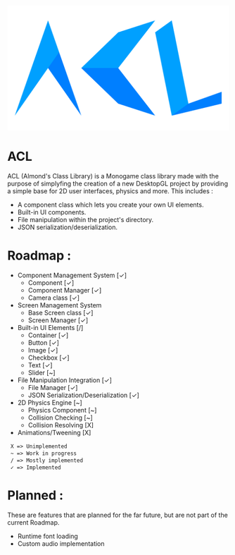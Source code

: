 ![ACL Logo](ACL.svg)

# ACL
ACL (Almond's Class Library) is a Monogame class library made with the purpose of simplyfing the creation of a new DesktopGL project by providing a simple base for 2D user interfaces, physics and more. This includes :
- A component class which lets you create your own UI elements.
- Built-in UI components.
- File manipulation within the project's directory.
- JSON serialization/deserialization.

# Roadmap :
- Component Management System [✓]
  - Component [✓]
  - Component Manager [✓]
  - Camera class [✓]
- Screen Management System
  - Base Screen class [✓]
  - Screen Manager [✓]
- Built-in UI Elements [/]
  - Container [✓]
  - Button [✓]
  - Image [✓]
  - Checkbox [✓]
  - Text [✓]
  - Slider [~]
- File Manipulation Integration [✓]
  - File Manager [✓]
  - JSON Serialization/Deserialization [✓]
- 2D Physics Engine [~]
  - Physics Component [~]
  - Collision Checking [~]
  - Collision Resolving [X]
- Animations/Tweening [X]

```
 X => Unimplemented
 ~ => Work in progress
 / => Mostly implemented
 ✓ => Implemented
```

# Planned :
These are features that are planned for the far future, but are not part of the current Roadmap.
- Runtime font loading
- Custom audio implementation
